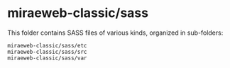 # miraeweb-classic/sass

This folder contains SASS files of various kinds, organized in sub-folders:

    miraeweb-classic/sass/etc
    miraeweb-classic/sass/src
    miraeweb-classic/sass/var

